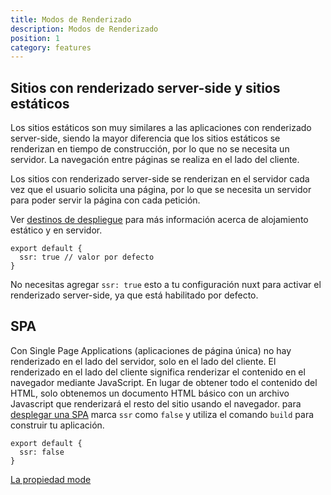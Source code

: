 ```yaml
---
title: Modos de Renderizado
description: Modos de Renderizado
position: 1
category: features
---
```


## Sitios con renderizado server-side y sitios estáticos

Los sitios estáticos son muy similares a las aplicaciones con renderizado server-side, siendo la mayor diferencia que los sitios estáticos se renderizan en tiempo de construcción, por lo que no se necesita un servidor. La navegación entre páginas se realiza en el lado del cliente.

Los sitios con renderizado server-side se renderizan en el servidor cada vez que el usuario solicita una página, por lo que se necesita un servidor para poder servir la página con cada petición.

Ver [destinos de despliegue](/docs/2.x/features/deployment-targets) para más información acerca de alojamiento estático y en servidor.

```js{}[nuxt.config.js]
export default {
  ssr: true // valor por defecto
}
```

<base-alert type="info">

No necesitas agregar `ssr: true` esto a tu configuración nuxt para activar el renderizado server-side, ya que está habilitado por defecto.

</base-alert>

## SPA

Con Single Page Applications (aplicaciones de página única) no hay renderizado en el lado del servidor, solo en el lado del cliente. El renderizado en el lado del cliente significa renderizar el contenido en el navegador mediante JavaScript. En lugar de obtener todo el contenido del HTML, solo obtenemos un documento HTML básico con un archivo Javascript que renderizará el resto del sitio usando el navegador. para [desplegar una SPA](/docs/2.x/x/features/deployment-targets#spa) marca `ssr` como `false` y utiliza el comando `build` para construir tu aplicación.

```js{}[nuxt.config.js]
export default {
  ssr: false
}
```

<base-alert type="next">

[La propiedad mode](/docs/2.x/x/configuration-glossary/configuration-mode)

</base-alert>
